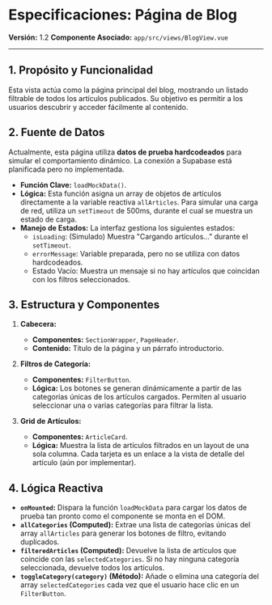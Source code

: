 # Especificaciones: Página de Blog

**Versión:** 1.2
**Componente Asociado:** `app/src/views/BlogView.vue`

---

## 1. Propósito y Funcionalidad

Esta vista actúa como la página principal del blog, mostrando un listado filtrable de todos los artículos publicados. Su objetivo es permitir a los usuarios descubrir y acceder fácilmente al contenido.

## 2. Fuente de Datos

Actualmente, esta página utiliza **datos de prueba hardcodeados** para simular el comportamiento dinámico. La conexión a Supabase está planificada pero no implementada.

- **Función Clave:** `loadMockData()`.
- **Lógica:** Esta función asigna un array de objetos de artículos directamente a la variable reactiva `allArticles`. Para simular una carga de red, utiliza un `setTimeout` de 500ms, durante el cual se muestra un estado de carga.
- **Manejo de Estados:** La interfaz gestiona los siguientes estados:
    - `isLoading`: (Simulado) Muestra "Cargando artículos..." durante el `setTimeout`.
    - `errorMessage`: Variable preparada, pero no se utiliza con datos hardcodeados.
    - Estado Vacío: Muestra un mensaje si no hay artículos que coincidan con los filtros seleccionados.

## 3. Estructura y Componentes

1.  **Cabecera:**
    - **Componentes:** `SectionWrapper`, `PageHeader`.
    - **Contenido:** Título de la página y un párrafo introductorio.

2.  **Filtros de Categoría:**
    - **Componentes:** `FilterButton`.
    - **Lógica:** Los botones se generan dinámicamente a partir de las categorías únicas de los artículos cargados. Permiten al usuario seleccionar una o varias categorías para filtrar la lista.

3.  **Grid de Artículos:**
    - **Componentes:** `ArticleCard`.
    - **Lógica:** Muestra la lista de artículos filtrados en un layout de una sola columna. Cada tarjeta es un enlace a la vista de detalle del artículo (aún por implementar).

## 4. Lógica Reactiva

- **`onMounted`:** Dispara la función `loadMockData` para cargar los datos de prueba tan pronto como el componente se monta en el DOM.
- **`allCategories` (Computed):** Extrae una lista de categorías únicas del array `allArticles` para generar los botones de filtro, evitando duplicados.
- **`filteredArticles` (Computed):** Devuelve la lista de artículos que coincide con las `selectedCategories`. Si no hay ninguna categoría seleccionada, devuelve todos los artículos.
- **`toggleCategory(category)` (Método):** Añade o elimina una categoría del array `selectedCategories` cada vez que el usuario hace clic en un `FilterButton`.
